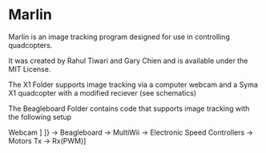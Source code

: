Marlin
======

Marlin is an image tracking program designed for use in controlling quadcopters.

It was created by Rahul Tiwari and Gary Chien and is available under the MIT License.

The X1 Folder supports image tracking via a computer webcam and a Syma X1 quadcopter with a modified reciever (see schematics)

The Beagleboard Folder contains code that supports image tracking with the following setup


Webcam       ]
             ]} -> Beagleboard -> MultiWii -> Electronic Speed Controllers -> Motors 
Tx -> Rx(PWM)]

